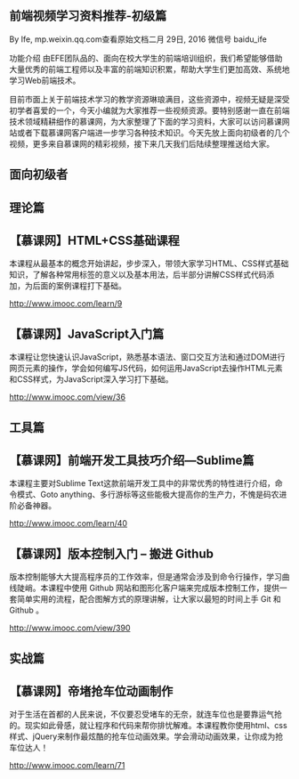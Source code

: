 ## 前端视频学习资料推荐-初级篇
By Ife, mp.weixin.qq.com查看原始文档二月 29日, 2016
微信号 baidu_ife

功能介绍 由EFE团队品的、面向在校大学生的前端培训组织，我们希望能够借助大量优秀的前端工程师以及丰富的前端知识积累，帮助大学生们更加高效、系统地学习Web前端技术。

目前市面上关于前端技术学习的教学资源琳琅满目，这些资源中，视频无疑是深受初学者喜爱的一个，今天小编就为大家推荐一些视频资源。要特别感谢一直在前端技术领域精耕细作的慕课网，为大家整理了下面的学习资料，大家可以访问慕课网站或者下载慕课网客户端进一步学习各种技术知识。今天先放上面向初级者的几个视频，更多来自慕课网的精彩视频，接下来几天我们后陆续整理推送给大家。



## 面向初级者

## 理论篇

## 【慕课网】HTML+CSS基础课程

本课程从最基本的概念开始讲起，步步深入，带领大家学习HTML、CSS样式基础知识，了解各种常用标签的意义以及基本用法，后半部分讲解CSS样式代码添加，为后面的案例课程打下基础。

http://www.imooc.com/learn/9  <done />



## 【慕课网】JavaScript入门篇

本课程让您快速认识JavaScript，熟悉基本语法、窗口交互方法和通过DOM进行网页元素的操作，学会如何编写JS代码，如何运用JavaScript去操作HTML元素和CSS样式，为JavaScript深入学习打下基础。

http://www.imooc.com/view/36  <done />



## 工具篇

## 【慕课网】前端开发工具技巧介绍—Sublime篇

本课程主要对Sublime Text这款前端开发工具中的非常优秀的特性进行介绍，命令模式、Goto anything、多行游标等这些能极大提高你的生产力，不愧是码农进阶必备神器。

http://www.imooc.com/learn/40  <done />



## 【慕课网】版本控制入门 – 搬进 Github

版本控制能够大大提高程序员的工作效率，但是通常会涉及到命令行操作，学习曲线陡峭。本课程中使用 Github 网站和图形化客户端来完成版本控制工作，提供一套简单实用的流程，配合图解方式的原理讲解，让大家以最短的时间上手 Git 和 Github 。

http://www.imooc.com/view/390 <done />



## 实战篇

## 【慕课网】帝堵抢车位动画制作

对于生活在首都的人民来说，不仅要忍受堵车的无奈，就连车位也是要靠运气抢的。现实如此骨感，就让程序和代码来帮你排忧解难。本课程教你使用html、css样式、jQuery来制作最炫酷的抢车位动画效果。学会滑动动画效果，让你成为抢车位达人！

http://www.imooc.com/learn/71  <done />
